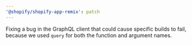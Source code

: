 ```yaml
---
'@shopify/shopify-app-remix': patch
---
```


Fixing a bug in the GraphQL client that could cause specific builds to fail, because we used `query` for both the function and argument names.
